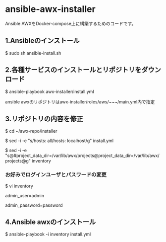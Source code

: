 # ansible-awx-installer

Ansible AWXをDocker-compose上に構築するためのコードです。

## 1.Ansibleのインストール
$ sudo sh ansible-install.sh

## 2.各種サービスのインストールとリポジトリをダウンロード
$ ansible-playbook awx-installer/install.yml

ansible awxのリポジトリはawx-installer/roles/aws/~~~/main.yml内で指定

## 3.リポジトリの内容を修正
$ cd ~/awx-repo/installer

$ sed -i -e "s/hosts: all/hosts: localhost/g" install.yml 

$ sed -i -e "s@#project_data_dir=/var/lib/awx/projects@project_data_dir=/var/lib/awx/projects@g" inventory 

### お好みでログインユーザとパスワードの変更
$ vi inventory

admin_user=admin

admin_password=password

## 4.Ansible awxのインストール
$ ansible-playbook -i inventory install.yml

